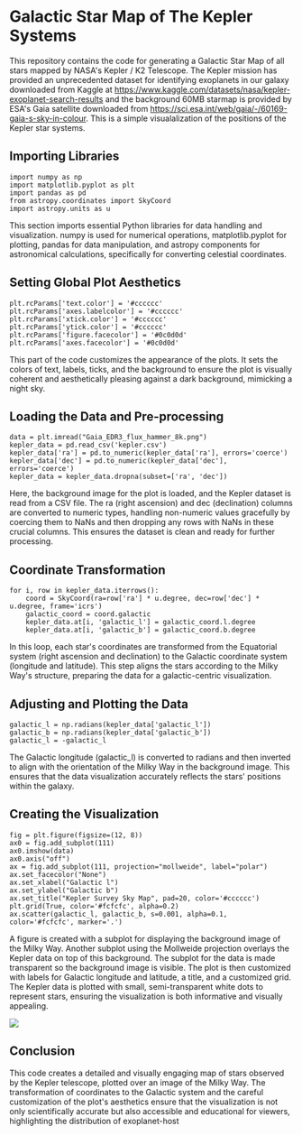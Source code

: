 # Galactic Star Map of The Kepler Systems
This repository contains the code for generating a Galactic Star Map of all stars mapped by NASA's Kepler / K2 Telescope. The Kepler mission has provided an unprecedented dataset for identifying exoplanets in our galaxy downloaded from Kaggle at https://www.kaggle.com/datasets/nasa/kepler-exoplanet-search-results and the background 60MB starmap is provided by ESA's Gaia satellite downloaded from https://sci.esa.int/web/gaia/-/60169-gaia-s-sky-in-colour. This is a simple visualalization of the positions of the Kepler star systems.


## Importing Libraries
```
import numpy as np
import matplotlib.pyplot as plt
import pandas as pd
from astropy.coordinates import SkyCoord
import astropy.units as u
```
This section imports essential Python libraries for data handling and visualization. numpy is used for numerical operations, matplotlib.pyplot for plotting, pandas for data manipulation, and astropy components for astronomical calculations, specifically for converting celestial coordinates.

## Setting Global Plot Aesthetics
```
plt.rcParams['text.color'] = '#cccccc'
plt.rcParams['axes.labelcolor'] = '#cccccc'
plt.rcParams['xtick.color'] = '#cccccc'
plt.rcParams['ytick.color'] = '#cccccc'
plt.rcParams['figure.facecolor'] = '#0c0d0d'
plt.rcParams['axes.facecolor'] = '#0c0d0d'
```
This part of the code customizes the appearance of the plots. It sets the colors of text, labels, ticks, and the background to ensure the plot is visually coherent and aesthetically pleasing against a dark background, mimicking a night sky.

## Loading the Data and Pre-processing
```
data = plt.imread("Gaia_EDR3_flux_hammer_8k.png")
kepler_data = pd.read_csv('kepler.csv')
kepler_data['ra'] = pd.to_numeric(kepler_data['ra'], errors='coerce')
kepler_data['dec'] = pd.to_numeric(kepler_data['dec'], errors='coerce')
kepler_data = kepler_data.dropna(subset=['ra', 'dec'])
```

Here, the background image for the plot is loaded, and the Kepler dataset is read from a CSV file. The ra (right ascension) and dec (declination) columns are converted to numeric types, handling non-numeric values gracefully by coercing them to NaNs and then dropping any rows with NaNs in these crucial columns. This ensures the dataset is clean and ready for further processing.

## Coordinate Transformation
```
for i, row in kepler_data.iterrows():
    coord = SkyCoord(ra=row['ra'] * u.degree, dec=row['dec'] * u.degree, frame='icrs')
    galactic_coord = coord.galactic
    kepler_data.at[i, 'galactic_l'] = galactic_coord.l.degree
    kepler_data.at[i, 'galactic_b'] = galactic_coord.b.degree
```
In this loop, each star's coordinates are transformed from the Equatorial system (right ascension and declination) to the Galactic coordinate system (longitude and latitude). This step aligns the stars according to the Milky Way's structure, preparing the data for a galactic-centric visualization.

## Adjusting and Plotting the Data
```
galactic_l = np.radians(kepler_data['galactic_l'])
galactic_b = np.radians(kepler_data['galactic_b'])
galactic_l = -galactic_l
```
The Galactic longitude (galactic_l) is converted to radians and then inverted to align with the orientation of the Milky Way in the background image. This ensures that the data visualization accurately reflects the stars' positions within the galaxy.

## Creating the Visualization
```
fig = plt.figure(figsize=(12, 8))
ax0 = fig.add_subplot(111)
ax0.imshow(data)
ax0.axis("off")
ax = fig.add_subplot(111, projection="mollweide", label="polar")
ax.set_facecolor("None")
ax.set_xlabel("Galactic l")
ax.set_ylabel("Galactic b")
ax.set_title("Kepler Survey Sky Map", pad=20, color='#cccccc')
plt.grid(True, color='#fcfcfc', alpha=0.2)
ax.scatter(galactic_l, galactic_b, s=0.001, alpha=0.1, color='#fcfcfc', marker='.')
```

A figure is created with a subplot for displaying the background image of the Milky Way. Another subplot using the Mollweide projection overlays the Kepler data on top of this background. The subplot for the data is made transparent so the background image is visible. The plot is then customized with labels for Galactic longitude and latitude, a title, and a customized grid. The Kepler data is plotted with small, semi-transparent white dots to represent stars, ensuring the visualization is both informative and visually appealing.

<img src="https://github.com/ThomasAFink/galactic_star_map_of_the_kepler_systems/blob/main/kepler_star_map.png?raw=true" />

## Conclusion
This code creates a detailed and visually engaging map of stars observed by the Kepler telescope, plotted over an image of the Milky Way. The transformation of coordinates to the Galactic system and the careful customization of the plot's aesthetics ensure that the visualization is not only scientifically accurate but also accessible and educational for viewers, highlighting the distribution of exoplanet-host
